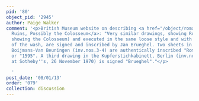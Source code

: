 ```yaml
---
pid: '80'
object_pid: '2945'
author: Paige Walker
comment: '<p>British Museum website on describing <a href="/object/roman-ruins-possibly-the-colosseum">Roman
  Ruins, Possibly the Colosseum</a>: "Very similar drawings, showing Roman ruins (possibly
  showing the Colosseum) and executed in the same loose style and with the same application
  of the wash, are signed and inscribed by Jan Brueghel. Two sheets in the Museum
  Boijmans-Van Beuningen (inv.nos.3-4) are authentically inscribed "Roma" and "1593"
  or "1595". A third drawing in the Kupferstichkabinett, Berlin (inv.no.26327, bought
  at Sotheby''s, 26 November 1970) is signed "Brueghel"."</p>

  '
post_date: '08/01/13'
order: '079'
collection: discussion
---
```

